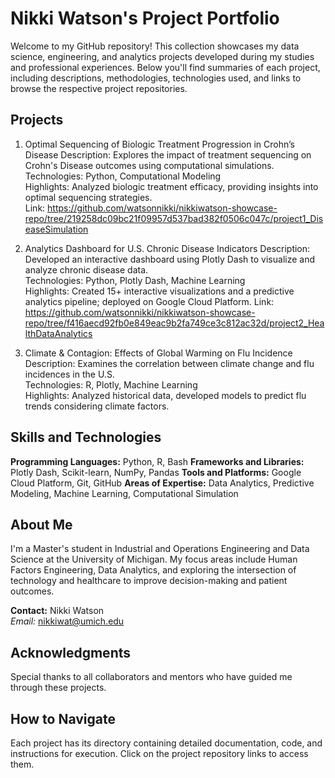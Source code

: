 # Nikki Watson's Project Portfolio
Welcome to my GitHub repository! This collection showcases my data science, engineering, and analytics projects developed during my studies and professional experiences. Below you'll find summaries of each project, including descriptions, methodologies, technologies used, and links to browse the respective project repositories.

## Projects
1. Optimal Sequencing of Biologic Treatment Progression in Crohn’s Disease
Description: Explores the impact of treatment sequencing on Crohn's Disease outcomes using computational simulations.  
Technologies: Python, Computational Modeling  
Highlights: Analyzed biologic treatment efficacy, providing insights into optimal sequencing strategies.  
Link: https://github.com/watsonnikki/nikkiwatson-showcase-repo/tree/219258dc09bc21f09957d537bad382f0506c047c/project1_DiseaseSimulation  

3. Analytics Dashboard for U.S. Chronic Disease Indicators
Description: Developed an interactive dashboard using Plotly Dash to visualize and analyze chronic disease data.  
Technologies: Python, Plotly Dash, Machine Learning  
Highlights: Created 15+ interactive visualizations and a predictive analytics pipeline; deployed on Google Cloud Platform.
Link: https://github.com/watsonnikki/nikkiwatson-showcase-repo/tree/f416aecd92fb0e849eac9b2fa749ce3c812ac32d/project2_HealthDataAnalytics

5. Climate & Contagion: Effects of Global Warming on Flu Incidence
Description: Examines the correlation between climate change and flu incidences in the U.S.  
Technologies: R, Plotly, Machine Learning  
Highlights: Analyzed historical data, developed models to predict flu trends considering climate factors.  

## Skills and Technologies
**Programming Languages:** Python, R, Bash
**Frameworks and Libraries:** Plotly Dash, Scikit-learn, NumPy, Pandas
**Tools and Platforms:** Google Cloud Platform, Git, GitHub
**Areas of Expertise:** Data Analytics, Predictive Modeling, Machine Learning, Computational Simulation

## About Me
I'm a Master's student in Industrial and Operations Engineering and Data Science at the University of Michigan. My focus areas include Human Factors Engineering, Data Analytics, and exploring the intersection of technology and healthcare to improve decision-making and patient outcomes.

**Contact:** Nikki Watson  
*Email:* nikkiwat@umich.edu

## Acknowledgments
Special thanks to all collaborators and mentors who have guided me through these projects.

## How to Navigate
Each project has its directory containing detailed documentation, code, and instructions for execution. Click on the project repository links to access them.

